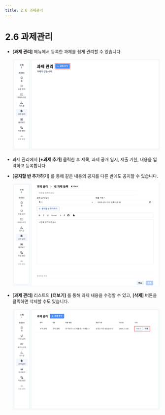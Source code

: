```yaml
---
title: 2.6 과제관리
---
```

# 2.6 과제관리

* **\[과제 관리]** 메뉴에서 등록한 과제를 쉽게 관리할 수 있습니다.

  ![](/img/tcher_2-6_01.jpg)
* 과제 관리에서 **\[+과제 추가]** 클릭한 후 제목, 과제 공개 일시, 제출 기한, 내용을 입력하고 등록합니다. 
* **\[공지할 반 추가하기]** 를 통해 같은 내용의 공지를 다른 반에도 공지할 수 있습니다. 

  ![](/img/tcher_2-6_02.jpg)
* **\[과제 관리]** 리스트의 **\[더보기]** 를 통해 과제 내용을 수정할 수 있고, **\[삭제]** 버튼을 클릭하면 삭제할 수도 있습니다. 

  ![](/img/tcher_2-6_03.jpg)
